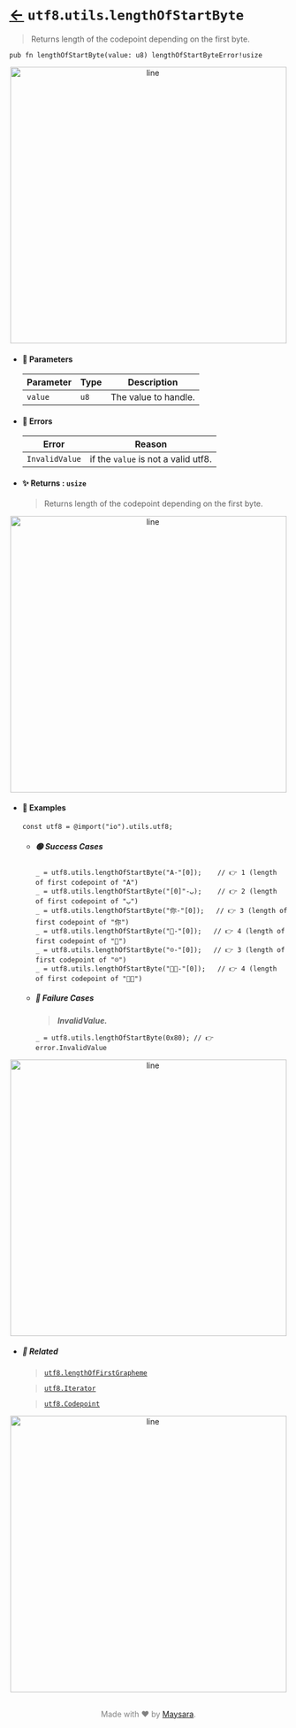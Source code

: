 # [←](../utf8.md) `utf8`.`utils`.`lengthOfStartByte`

> Returns length of the codepoint depending on the first byte.

```zig
pub fn lengthOfStartByte(value: u8) lengthOfStartByteError!usize
```


<div align="center">
<img src="https://raw.githubusercontent.com/Super-ZIG/io/refs/heads/main/dist/img/md/line.png" alt="line" style="width:500px;"/>
</div>

- #### 🧩 Parameters

    | Parameter | Type | Description          |
    | --------- | ---- | -------------------- |
    | `value`   | `u8` | The value to handle. |

- #### 🚫 Errors
    
    | Error          | Reason                              |
    | -------------- | ----------------------------------- |
    | `InvalidValue` | if the `value` is not a valid utf8. |

- #### ✨ Returns : `usize`

    > Returns length of the codepoint depending on the first byte.

<div align="center">
<img src="https://raw.githubusercontent.com/Super-ZIG/io/refs/heads/main/dist/img/md/line.png" alt="line" style="width:500px;"/>
</div>

- #### 🧪 Examples

    ```zig
    const utf8 = @import("io").utils.utf8;
    ```

    - ##### 🟢 Success Cases

        ```zig
        _ = utf8.utils.lengthOfStartByte("A-"[0]);    // 👉 1 (length of first codepoint of "A")
        _ = utf8.utils.lengthOfStartByte("ب-"[0]);    // 👉 2 (length of first codepoint of "ب")
        _ = utf8.utils.lengthOfStartByte("你-"[0]);   // 👉 3 (length of first codepoint of "你")
        _ = utf8.utils.lengthOfStartByte("🌟-"[0]);   // 👉 4 (length of first codepoint of "🌟")
        _ = utf8.utils.lengthOfStartByte("☹️-"[0]);   // 👉 3 (length of first codepoint of "☹️")
        _ = utf8.utils.lengthOfStartByte("👨‍🏭-"[0]);   // 👉 4 (length of first codepoint of "👨‍🏭")
        ```

    - ##### 🔴 Failure Cases
        
        > **_InvalidValue._**

        ```zig
        _ = utf8.utils.lengthOfStartByte(0x80); // 👉 error.InvalidValue
        ```

<div align="center">
<img src="https://raw.githubusercontent.com/Super-ZIG/io/refs/heads/main/dist/img/md/line.png" alt="line" style="width:500px;"/>
</div>

- ##### 🔗 Related

  > [`utf8.lengthOfFirstGrapheme`](./lengthOfFirstGrapheme.md)

  > [`utf8.Iterator`](./Iterator.md)

  > [`utf8.Codepoint`](./Codepoint.md)

<div align="center">
<img src="https://raw.githubusercontent.com/Super-ZIG/io/refs/heads/main/dist/img/md/line.png" alt="line" style="width:500px;"/>
</div>

<p align="center" style="color:grey;"><br />Made with ❤️ by <a href="http://github.com/maysara-elshewehy" target="blank">Maysara</a>.</p>